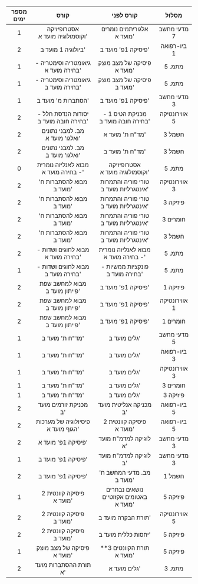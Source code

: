 |  מספר ימים  |                 קורס                  |               קורס לפני                |     מסלול     |
|:-----------:|:-------------------------------------:|:--------------------------------------:|:-------------:|
|      1      |    אסטרופיזיקה וקוסמולוגיה מועד א'    |       אלגוריתמים נומרים מועד א'        |  מדעי מחשב 7  |
|      2      |          ביולוגיה 1 מועד ב'           |           פיסיקה 1פ' מועד ב'           |  ביו-רפואה 1  |
|      1      |  גיאומטריה וסימטריה - בחירה מועד א'   |       פיסיקה של מצב מוצק מועד א'       |    מתמ. 5     |
|      1      |  גיאומטריה וסימטריה - בחירה מועד ב'   |       פיסיקה של מצב מוצק מועד ב'       |    מתמ. 5     |
|      1      |          הסתברות מ' מועד ב'           |           פיסיקה 1פ' מועד ב'           |  מדעי מחשב 3  |
|      2      | יסודות הנדסת חלל - בחירה חובה מועד ב' |   מכניקת הטיס 1 - בחירה חובה מועד ב'   | אווירונטיקה 5 |
|      2      |    מב. למבני נתונים ואלגו' מועד א'    |            מד"ח ת' מועד א'             |    חשמל 3     |
|      2      |    מב. למבני נתונים ואלגו' מועד ב'    |            מד"ח ת' מועד ב'             |    חשמל 3     |
|      0      |  מבוא לאנליזה נומרית - בחירה מועד א'  |    אסטרופיזיקה וקוסמולוגיה מועד א'     |    מתמ. 5     |
|      2      |       מבוא להסתברות ח' מועד ב'        | טורי פוריה והתמרות אינטגרליות מועד ב'  | אווירונטיקה 3 |
|      2      |       מבוא להסתברות ח' מועד ב'        | טורי פוריה והתמרות אינטגרליות מועד ב'  |   פיזיקה 3    |
|      2      |       מבוא להסתברות ח' מועד ב'        | טורי פוריה והתמרות אינטגרליות מועד ב'  |   חומרים 3    |
|      2      |       מבוא להסתברות ח' מועד ב'        | טורי פוריה והתמרות אינטגרליות מועד ב'  |    חשמל 3     |
|      2      |   מבוא לחוגים ושדות - בחירה מועד א'   |  מבוא לאנליזה נומרית - בחירה מועד א'   |    מתמ. 5     |
|      1      |   מבוא לחוגים ושדות - בחירה מועד ב'   |    פונקציות ממשיות - בחירה מועד ב'     |    מתמ. 5     |
|      2      |     מבוא למחשב שפת פייתון מועד ב'     |           פיסיקה 1פ' מועד ב'           |   פיזיקה 1    |
|      2      |     מבוא למחשב שפת פייתון מועד ב'     |           פיסיקה 1פ' מועד ב'           | אווירונטיקה 1 |
|      2      |     מבוא למחשב שפת פייתון מועד ב'     |           פיסיקה 1פ' מועד ב'           |   חומרים 1    |
|      1      |            מד"ח ת' מועד ב'            |              גלים מועד ב'              |  מדעי מחשב 5  |
|      1      |            מד"ח ת' מועד ב'            |              גלים מועד ב'              |  ביו-רפואה 3  |
|      1      |            מד"ח ת' מועד ב'            |              גלים מועד ב'              | אווירונטיקה 3 |
|      1      |            מד"ח ת' מועד ב'            |              גלים מועד ב'              |   חומרים 3    |
|      1      |            מד"ח ת' מועד ב'            |              גלים מועד ב'              |   פיזיקה 3    |
|      2      |         מכניקת זורמים מועד ב'         |         מכניקה אנליטית מועד ב'         |  ביו-רפואה 5  |
|      2      |   פיסיולוגיה של מערכות הגוף מועד א'   |        פיסיקה קוונטית 2 מועד א'        |  ביו-רפואה 5  |
|      2      |          פיסיקה 1פ' מועד א'           |         לוגיקה למדמ"ח מועד א'          |  מדעי מחשב 3  |
|      1      |          פיסיקה 1פ' מועד ב'           |         לוגיקה למדמ"ח מועד ב'          |  מדעי מחשב 3  |
|      2      |          פיסיקה 1פ' מועד ב'           |       מב. מדעי המחשב ח' מועד ב'        |    חשמל 1     |
|      1      |       פיסיקה קוונטית 2 מועד א'        | נושאים נבחרים באטומים אקזוטיים מועד א' |   פיזיקה 5    |
|      2      |       פיסיקה קוונטית 2 מועד ב'        |           תורת הבקרה מועד ב'           | אווירונטיקה 5 |
|      2      |       פיסיקה קוונטית 2 מועד ב'        |          יחסות כללית מועד ב'           |   פיזיקה 5    |
|      1      |      פיסיקה של מצב מוצק מועד א'       |       תורת הקוונטים 3** מועד א'        |   פיזיקה 5    |
|      2      |         תורת ההסתברות מועד א'         |              גלים מועד א'              |    מתמ. 3     |
